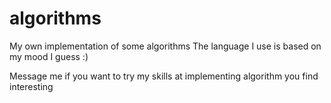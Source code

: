 # algorithms
My own implementation of some algorithms
The language I use is based on my mood I guess :)

Message me if you want to try my skills at implementing algorithm you find interesting
